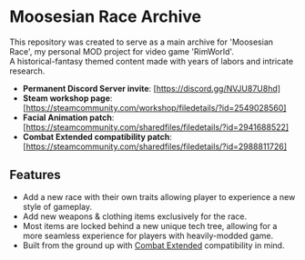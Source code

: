 # Moosesian Race Archive
This repository was created to serve as a main archive for 'Moosesian Race', my personal MOD project for video game 'RimWorld'.<br/>
A historical-fantasy themed content made with years of labors and intricate research.
- **Permanent Discord Server invite**: [https://discord.gg/NVJU87U8hd]<br/>
- **Steam workshop page**: [https://steamcommunity.com/workshop/filedetails/?id=2549028560]<br/>
- **Facial Animation patch**: [https://steamcommunity.com/sharedfiles/filedetails/?id=2941688522]<br/>
- **Combat Extended compatibility patch**: [https://steamcommunity.com/sharedfiles/filedetails/?id=2988811726]<br/>
## Features
- Add a new race with their own traits allowing player to experience a new style of gameplay.
- Add new weapons & clothing items exclusively for the race.
- Most items are locked behind a new unique tech tree, allowing for a more seamless experience for players with heavily-modded game.
- Built from the ground up with [Combat Extended](https://github.com/CombatExtendedRWMod/CombatExtended) compatibility in mind.
